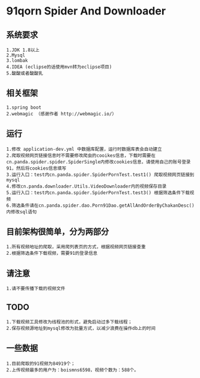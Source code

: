 # 91qorn Spider And Downloader

## 系统要求
    1.JDK 1.8以上
    2.Mysql
    3.lombak
    4.IDEA (eclipse的话使用mvn转为eclipse项目)
    5.酸酸或者酸酸乳
    
## 相关框架
    1.spring boot
    2.webmagic （感谢作者 http://webmagic.io/） 
       
## 运行
    1.修改 application-dev.yml 中数据库配置，运行时数据库表会自动建立
    2.爬取视频网页链接信息时不需要修改爬虫的cooikes信息，下载时需要在cn.panda.spider.spider.SpiderSingle内修改cookies信息，请使用自己的账号登录91，然后将cookies信息填写
    3.运行入口：test内cn.panda.spider.SpiderPornTest.test1() 爬取视频网页链接到mysql
    4.修改cn.panda.downloader.Utils.VideoDownloader内的视频保存目录
    5.运行入口：test内cn.panda.spider.SpiderPornTest.test3() 根据筛选条件下载视频
    6.筛选条件请在cn.panda.spider.dao.Porn91Dao.getAllAndOrderByChakanDesc()内修改sql语句
    
## 目前架构很简单，分为两部分
    1.所有视频地址的爬取，采用爬列表页的方式，根据视频网页链接查重
    2.根据筛选条件下载视频，需要91的登录信息

## 请注意
    1.请不要传播下载的视频文件
    
## TODO
    1.下载视频工具修改为线程池的形式，避免启动过多下载线程；
    2.保存视频源地址到mysql修改为批量方式，以减少浪费在操作db上的时间

## 一些数据
    1.目前爬取的91视频为84919个；
    2.上传视频最多的用户为：boismns6598，视频个数为：588个。
